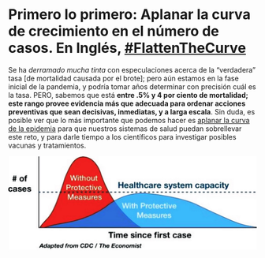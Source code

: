 # Primero lo primero: Aplanar la curva de crecimiento en el número de casos. En Inglés, [**\#FlattenTheCurve**](https://twitter.com/hashtag/FlattenTheCurve?src=hashtag_click)

Se ha _derramado mucha tinta_ con especulaciones acerca de la “verdadera” tasa [de mortalidad causada por el brote]; pero aún estamos en la fase inicial de la pandemia, y podría tomar años determinar con precisión cuál es la tasa. PERO, sabemos que está **entre .5% y 4 por ciento de mortalidad; este rango provee evidencia más que adecuada para ordenar acciones preventivas que sean decisivas, inmediatas, y a larga escala**. Sin duda, es posible ver que lo más importante que podemos hacer es [aplanar la curva de la epidemia](https://www.economist.com/briefing/2020/02/29/covid-19-is-now-in-50-countries-and-things-will-get-worse) para que nuestros sistemas de salud puedan sobrellevar este reto, y para darle tiempo a los científicos para investigar posibles vacunas y tratamientos.

![](images/en/flatten-the-curve.jpg)
